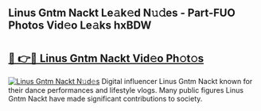 ## Linus Gntm Nackt Le𝚊k𝚎d N𝚞𝚍es - Part-FUO Photos Vid𝚎o Le𝚊ks hxBDW

# <h2><a href="http://fb0t8t.evod.top/?m=Linus+Gntm+Nackt">🔗 👉🔴 Linus Gntm Nackt Vid𝚎o Ph𝚘t𝚘s</a></h2>

[![Linus Gntm Nackt N𝚞d𝚎s](https://i.imgur.com/8V9OHl7.gif)](http://fb0t8t.evod.top/?m=Linus+Gntm+Nackt)
Digital influencer Linus Gntm Nackt known for their dance performances and lifestyle vlogs. Many public figures Linus Gntm Nackt have made significant contributions to society. 
